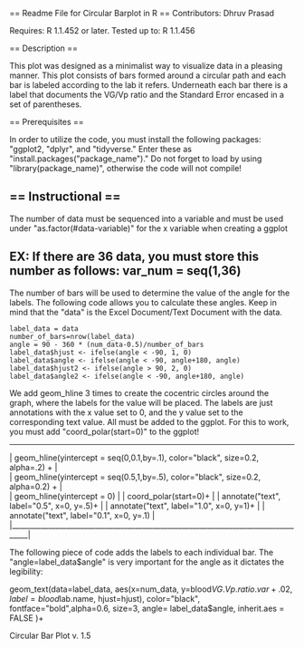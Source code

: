 == Readme File for Circular Barplot in R ==
Contributors: Dhruv Prasad

Requires: R 1.1.452 or later.
Tested up to: R 1.1.456


== Description ==

This plot was designed as a minimalist way to visualize data in a pleasing
manner. This plot consists of bars formed around a circular path and each bar is 
labeled according to the lab it refers. Underneath each bar there is a label
that documents the VG/Vp ratio and the Standard Error encased in a set of parentheses.

== Prerequisites ==

In order to utilize the code, you must install the following packages: "ggplot2, "dplyr",
and "tidyverse." Enter these as "install.packages("package_name")." Do not forget to load by using "library(package_name)", otherwise
the code will not compile!

== Instructional ==
----------------------------------------------------------------------------------------------------------------------------------------
The number of data must be sequenced into a variable and must be used under "as.factor(#data-variable)" for the x variable when creating a ggplot

EX: If there are 36 data, you must store this number as follows: var_num = seq(1,36)
----------------------------------------------------------------------------------------------------------------------------------------

The number of bars will be used to determine the value of the angle for the labels. The following code allows you to calculate these angles. 
Keep in mind that the "data" is the Excel Document/Text Document with the data.

 `label_data = data`                                          
 `number_of_bars=nrow(label_data)`                            
 `angle = 90 - 360 * (num_data-0.5)/number_of_bars`          
 `label_data$hjust <- ifelse(angle < -90, 1, 0)`               
 `label_data$angle <- ifelse(angle < -90, angle+180, angle)`   
 `label_data$hjust2 <- ifelse(angle > 90, 2, 0)`               
 `label_data$angle2 <- ifelse(angle < -90, angle+180, angle)`  



We add geom_hline 3 times to create the cocentric circles around the graph, where the labels for the value will be placed.
The labels are just annotations with the x value set to 0, and the y value set to the corresponding text value. All must be added to the ggplot.
For this to work, you must add "coord_polar(start=0)" to the ggplot!
 ___________________________________________________________________________________
|  geom_hline(yintercept = seq(0,0.1,by=.1), color="black", size=0.2, alpha=.2) +   |                                  
|  geom_hline(yintercept = seq(0.5,1,by=.5), color="black", size=0.2, alpha=0.2) +  |                                    
|  geom_hline(yintercept = 0)                                                       |
|  coord_polar(start=0)+                                                            |
|  annotate("text", label="0.5", x=0, y=.5)+                                        |
|  annotate("text", label="1.0", x=0, y=1)+                                         |
|  annotate("text", label="0.1", x=0, y=.1)                                         |
|___________________________________________________________________________________|


The following piece of code adds the labels to each individual bar. The "angle=label_data$angle" is very important for the angle as it dictates the legibility:

geom_text(data=label_data, aes(x=num_data, y=blood$VG.Vp.ratio.var+.02, label=blood$lab.name, hjust=hjust), color="black", fontface="bold",alpha=0.6, size=3, angle= label_data$angle, inherit.aes = FALSE )+



Circular Bar Plot v. 1.5
